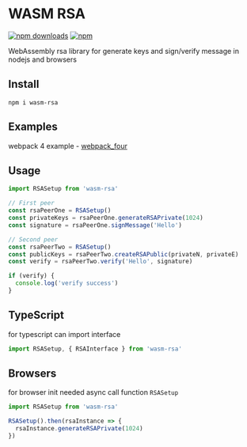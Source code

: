 # WASM RSA
[![npm downloads](https://img.shields.io/npm/dt/wasm-rsa.svg)](https://www.npmjs.com/package/wasm-rsa)
[![npm](https://img.shields.io/npm/v/wasm-rsa.svg?maxAge=2592000)](https://www.npmjs.com/package/wasm-rsa)

WebAssembly rsa library for generate keys and sign/verify message in nodejs and browsers

## Install
```shell
npm i wasm-rsa
```

## Examples

webpack 4 example - [webpack_four](https://github.com/Harzu/wasm-rsa/tree/master/examples/webpack_four)

## Usage
```javascript
import RSASetup from 'wasm-rsa'

// First peer
const rsaPeerOne = RSASetup()
const privateKeys = rsaPeerOne.generateRSAPrivate(1024)
const signature = rsaPeerOne.signMessage('Hello')

// Second peer
const rsaPeerTwo = RSASetup()
const publicKeys = rsaPeerTwo.createRSAPublic(privateN, privateE)
const verify = rsaPeerTwo.verify('Hello', signature)

if (verify) {
  console.log('verify success')
}
```

## TypeScript

for typescript can import interface
```javascript
import RSASetup, { RSAInterface } from 'wasm-rsa'
```

## Browsers

for browser init needed async call function ```RSASetup```

```javascript
import RSASetup from 'wasm-rsa'

RSASetup().then(rsaInstance => {
  rsaInstance.generateRSAPrivate(1024)
})
```
